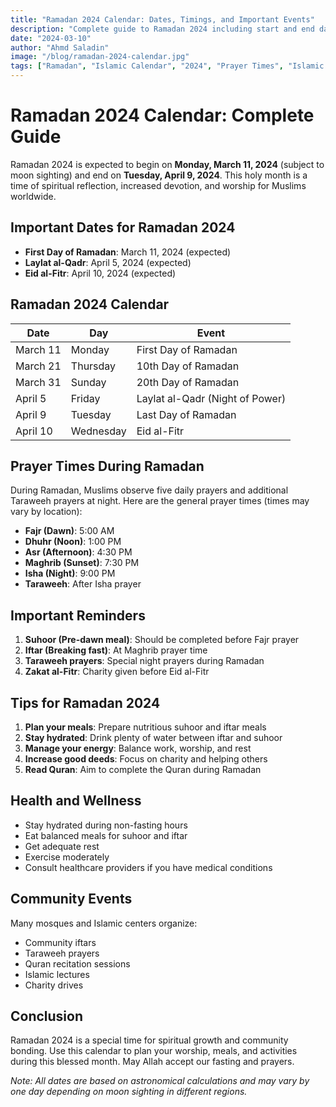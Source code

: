 ```yaml
---
title: "Ramadan 2024 Calendar: Dates, Timings, and Important Events"
description: "Complete guide to Ramadan 2024 including start and end dates, prayer times, and important Islamic events. Plan your Ramadan with our comprehensive calendar."
date: "2024-03-10"
author: "Ahmd Saladin"
image: "/blog/ramadan-2024-calendar.jpg"
tags: ["Ramadan", "Islamic Calendar", "2024", "Prayer Times", "Islamic Events"]
---
```


# Ramadan 2024 Calendar: Complete Guide

Ramadan 2024 is expected to begin on **Monday, March 11, 2024** (subject to moon sighting) and end on **Tuesday, April 9, 2024**. This holy month is a time of spiritual reflection, increased devotion, and worship for Muslims worldwide.

## Important Dates for Ramadan 2024

- **First Day of Ramadan**: March 11, 2024 (expected)
- **Laylat al-Qadr**: April 5, 2024 (expected)
- **Eid al-Fitr**: April 10, 2024 (expected)

## Ramadan 2024 Calendar

| Date | Day | Event |
|------|-----|-------|
| March 11 | Monday | First Day of Ramadan |
| March 21 | Thursday | 10th Day of Ramadan |
| March 31 | Sunday | 20th Day of Ramadan |
| April 5 | Friday | Laylat al-Qadr (Night of Power) |
| April 9 | Tuesday | Last Day of Ramadan |
| April 10 | Wednesday | Eid al-Fitr |

## Prayer Times During Ramadan

During Ramadan, Muslims observe five daily prayers and additional Taraweeh prayers at night. Here are the general prayer times (times may vary by location):

- **Fajr (Dawn)**: 5:00 AM
- **Dhuhr (Noon)**: 1:00 PM
- **Asr (Afternoon)**: 4:30 PM
- **Maghrib (Sunset)**: 7:30 PM
- **Isha (Night)**: 9:00 PM
- **Taraweeh**: After Isha prayer

## Important Reminders

1. **Suhoor (Pre-dawn meal)**: Should be completed before Fajr prayer
2. **Iftar (Breaking fast)**: At Maghrib prayer time
3. **Taraweeh prayers**: Special night prayers during Ramadan
4. **Zakat al-Fitr**: Charity given before Eid al-Fitr

## Tips for Ramadan 2024

1. **Plan your meals**: Prepare nutritious suhoor and iftar meals
2. **Stay hydrated**: Drink plenty of water between iftar and suhoor
3. **Manage your energy**: Balance work, worship, and rest
4. **Increase good deeds**: Focus on charity and helping others
5. **Read Quran**: Aim to complete the Quran during Ramadan

## Health and Wellness

- Stay hydrated during non-fasting hours
- Eat balanced meals for suhoor and iftar
- Get adequate rest
- Exercise moderately
- Consult healthcare providers if you have medical conditions

## Community Events

Many mosques and Islamic centers organize:
- Community iftars
- Taraweeh prayers
- Quran recitation sessions
- Islamic lectures
- Charity drives

## Conclusion

Ramadan 2024 is a special time for spiritual growth and community bonding. Use this calendar to plan your worship, meals, and activities during this blessed month. May Allah accept our fasting and prayers.

*Note: All dates are based on astronomical calculations and may vary by one day depending on moon sighting in different regions.* 